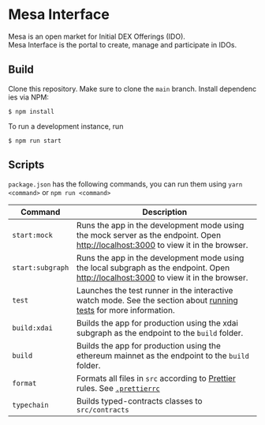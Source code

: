 # Mesa Interface

Mesa is an open market for Initial DEX Offerings (IDO). Mesa Interface is the portal to create, manage and participate in IDOs.

## Build

Clone this repository. Make sure to clone the `main` branch. Install dependencies via NPM:

```
$ npm install
```

To run a development instance, run

```
$ npm run start
```

## Scripts

`package.json` has the following commands, you can run them using `yarn <command>` or `npm run <command>`

| Command          | Description                                                                                                                                                                         |
| ---------------- | ----------------------------------------------------------------------------------------------------------------------------------------------------------------------------------- |
| `start:mock`     | Runs the app in the development mode using the mock server as the endpoint. Open [http://localhost:3000](http://localhost:3000) to view it in the browser.                          |
| `start:subgraph` | Runs the app in the development mode using the local subgraph as the endpoint. Open [http://localhost:3000](http://localhost:3000) to view it in the browser.                       |
| `test`           | Launches the test runner in the interactive watch mode. See the section about [running tests](https://facebook.github.io/create-react-app/docs/running-tests) for more information. |
| `build:xdai`     | Builds the app for production using the xdai subgraph as the endpoint to the `build` folder.                                                                                        |
| `build`          | Builds the app for production using the ethereum mainnet as the endpoint to the `build` folder.                                                                                     |
| `format`         | Formats all files in `src` according to [Prettier](https://prettier.io/) rules. See [`.prettierrc`](.prettierrc)                                                                    |
| `typechain`      | Builds typed-contracts classes to `src/contracts`                                                                                                                                   |
